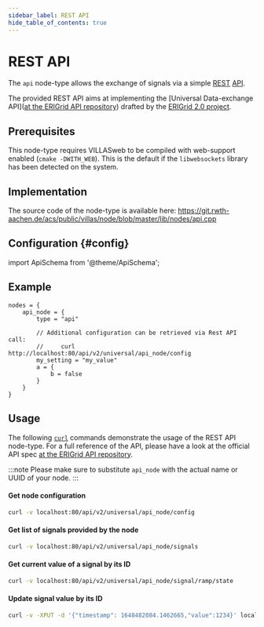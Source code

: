 ```yaml
---
sidebar_label: REST API
hide_table_of_contents: true
---
```


# REST API

The `api` node-type allows the exchange of signals via a simple [REST](https://en.wikipedia.org/wiki/Representational_state_transfer) [API](https://en.wikipedia.org/wiki/Web_API).

The provided REST API aims at implementing the [Universal Data-exchange API]([at the ERIGrid API repository](https://erigrid2.github.io/JRA-3.1-api/universal-api.html)) drafted by the [ERIGrid 2.0 project](https://erigrid2.eu).

## Prerequisites

This node-type requires VILLASweb to be compiled with web-support enabled (`cmake -DWITH_WEB`).
This is the default if the `libwebsockets` library has been detected on the system.

## Implementation

The source code of the node-type is available here:
https://git.rwth-aachen.de/acs/public/villas/node/blob/master/lib/nodes/api.cpp

## Configuration {#config}

import ApiSchema from '@theme/ApiSchema';

<ApiSchema id="node" example pointer="#/components/schemas/api" />

## Example

``` url="external/node/etc/examples/nodes/api.conf" title="node/etc/examples/nodes/api.conf"
nodes = {
	api_node = {
		type = "api"

		// Additional configuration can be retrieved via Rest API call:
		//     curl http://localhost:80/api/v2/universal/api_node/config
		my_setting = "my_value"
		a = {
			b = false
		}
	}
}
```

## Usage

The following [`curl`](https://curl.se/) commands demonstrate the usage of the REST API node-type.
For a full reference of the API, please have a look at the official API spec [at the ERIGrid API repository](https://erigrid2.github.io/JRA-3.1-api/universal-api.html).

:::note
Please make sure to substitute `api_node` with the actual name or UUID of your node.
:::

#### Get node configuration

```bash
curl -v localhost:80/api/v2/universal/api_node/config
```

#### Get list of signals provided by the node

```bash
curl -v localhost:80/api/v2/universal/api_node/signals
```

#### Get current value of a signal by its ID

```bash
curl -v localhost:80/api/v2/universal/api_node/signal/ramp/state
```

#### Update signal value by its ID

```bash
curl -v -XPUT -d '{"timestamp": 1648482084.1462665,"value":1234}' localhost:80/api/v2/universal/api_node/signal/signal0/state
```
